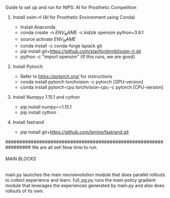 Guide to set up and run for NIPS: AI for Prosthetic Competition

1. Install osim-rl (AI for Prosthetic Environment using Conda)
    - Install Anaconda
    - conda create -n $ENV_NAME$ -c kidzik opensim python=3.6.1
    - source activate $ENV_NAME$
    - conda install -c conda-forge lapack git
    - pip install git+https://github.com/stanfordnmbl/osim-rl.git
    - python -c "import opensim" {If this runs, we are good}

2. Install Pytorch
    - Refer to https://pytorch.org/ for instructions
    - conda install pytorch torchvision -c pytorch [GPU-version]
    - conda install pytorch-cpu torchvision-cpu -c pytorch [CPU-version]

3. Install Numpyv 1.15.1 and cython
    - pip install numpy==1.15.1
    - pip install cython

4. Install fastrand
    - pip install git+https://github.com/lemire/fastrand.git

#################################################################
We are all set! Now time to run.

###### MAIN BLOCKS ######
main.py launches the main neuroevolution module that does parallel rollouts to collect experience and learn.
full_pg.py runs the main policy gradient module that leverages the experiences generated by main.py and also does rollouts of its own.

